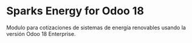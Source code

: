 # Sparks Energy for Odoo 18
Modulo para cotizaciones de sistemas de energía renovables usando la versión Odoo 18 Enterprise.
